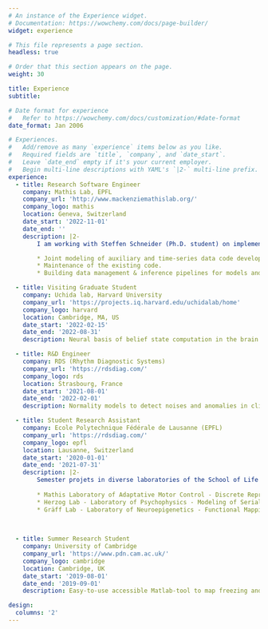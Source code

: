 ```yaml
---
# An instance of the Experience widget.
# Documentation: https://wowchemy.com/docs/page-builder/
widget: experience

# This file represents a page section.
headless: true

# Order that this section appears on the page.
weight: 30

title: Experience
subtitle:

# Date format for experience
#   Refer to https://wowchemy.com/docs/customization/#date-format
date_format: Jan 2006

# Experiences.
#   Add/remove as many `experience` items below as you like.
#   Required fields are `title`, `company`, and `date_start`.
#   Leave `date_end` empty if it's your current employer.
#   Begin multi-line descriptions with YAML's `|2-` multi-line prefix.
experience:
  - title: Research Software Engineer
    company: Mathis Lab, EPFL
    company_url: 'http://www.mackenziemathislab.org/'
    company_logo: mathis
    location: Geneva, Switzerland
    date_start: '2022-11-01'
    date_end: ''
    description: |2-
        I am working with Steffen Schneider (Ph.D. student) on implementing new functionalities to CEBRA, a novel method to map behaviors and neural activity by producing consistent latent spaces. My role includes: 

        * Joint modeling of auxiliary and time-series data code development and extensions.
        * Maintenance of the existing code.
        * Building data management & inference pipelines for models and code.

  - title: Visiting Graduate Student
    company: Uchida lab, Harvard University
    company_url: 'https://projects.iq.harvard.edu/uchidalab/home'
    company_logo: harvard
    location: Cambridge, MA, US
    date_start: '2022-02-15'
    date_end: '2022-08-31'
    description: Neural basis of belief state computation in the brain using ML/RL models. Data consist in activity of multiple neurons while animals are performing a behavioral task. Leading my own independent research agenda and corresponding investigations.

  - title: R&D Engineer
    company: RDS (Rhythm Diagnostic Systems)
    company_url: 'https://rdsdiag.com/'
    company_logo: rds
    location: Strasbourg, France
    date_start: '2021-08-01'
    date_end: '2022-02-01'
    description: Normality models to detect noises and anomalies in clinical physiologic signals (ECG and PPG). Data mining, AI/ML models, Riemannian geometry. Part of an AGILE work-environment (JIRA, Bitbucket). Participation in the engineering life-cycle of the product.

  - title: Student Research Assistant
    company: Ecole Polytechnique Fédérale de Lausanne (EPFL)
    company_url: 'https://rdsdiag.com/'
    company_logo: epfl
    location: Lausanne, Switzerland
    date_start: '2020-01-01'
    date_end: '2021-07-31'
    description: |2-
        Semester projets in diverse laboratories of the School of Life Sciences: 
        
        * Mathis Laboratory of Adaptative Motor Control - Discrete Representation of Behaviors in a multi-agent dataset.
        * Herzog Lab - Laboratory of Psychophysics - Modeling of Serial Dependency in Visual Perception.
        * Gräff Lab - Laboratory of Neuroepigenetics - Functional Mapping of Remote fear memory extinction.
    
     

  - title: Summer Research Student 
    company: University of Cambridge
    company_url: 'https://www.pdn.cam.ac.uk/'
    company_logo: cambridge
    location: Cambridge, UK
    date_start: '2019-08-01'
    date_end: '2019-09-01'
    description: Easy-to-use accessible Matlab-tool to map freezing and vocalizing behaviors when fear or anxiety in rats from experimental video recordings to facilitate behavioral analysis.

design:
  columns: '2'
---
```

